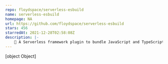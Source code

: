```yaml
---
repo: floydspace/serverless-esbuild
name: serverless-esbuild
homepage: NA
url: https://github.com/floydspace/serverless-esbuild
stars: 456
starredAt: 2021-12-28T02:58:08Z
description: |-
    💨 A Serverless framework plugin to bundle JavaScript and TypeScript with extremely fast esbuild
---
```


[object Object]
